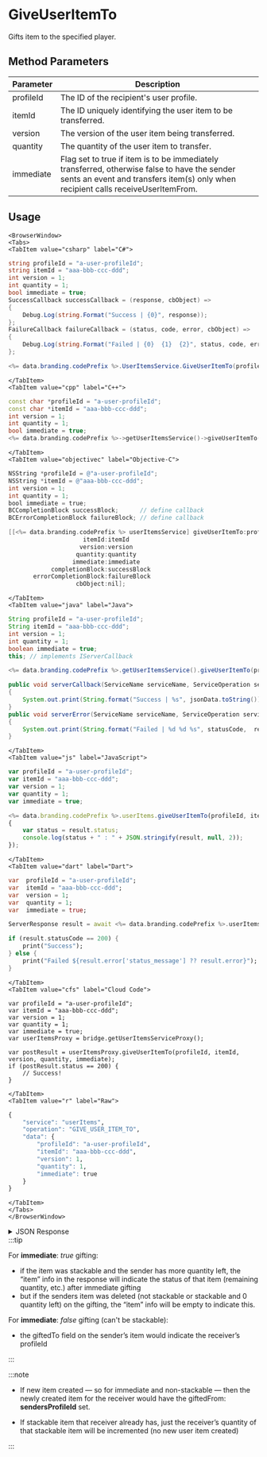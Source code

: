 # GiveUserItemTo

Gifts item to the specified player.

<PartialServop service_name="userItems" operation_name="GIVE_USER_ITEM_TO" />

## Method Parameters

| Parameter | Description                                                                                                                                                                       |
| --------- | --------------------------------------------------------------------------------------------------------------------------------------------------------------------------------- |
| profileId | The ID of the recipient's user profile.                                                                                                                                           |
| itemId    | The ID uniquely identifying the user item to be transferred.                                                                                                                      |
| version   | The version of the user item being transferred.                                                                                                                                   |
| quantity  | The quantity of the user item to transfer.                                                                                                                                        |
| immediate | Flag set to true if item is to be immediately transferred, otherwise false to have the sender sents an event and transfers item(s) only when recipient calls receiveUserItemFrom. |

## Usage

```mdx-code-block
<BrowserWindow>
<Tabs>
<TabItem value="csharp" label="C#">
```

```csharp
string profileId = "a-user-profileId";
string itemId = "aaa-bbb-ccc-ddd";
int version = 1;
int quantity = 1;
bool immediate = true;
SuccessCallback successCallback = (response, cbObject) =>
{
    Debug.Log(string.Format("Success | {0}", response));
};
FailureCallback failureCallback = (status, code, error, cbObject) =>
{
    Debug.Log(string.Format("Failed | {0}  {1}  {2}", status, code, error));
};

<%= data.branding.codePrefix %>.UserItemsService.GiveUserItemTo(profileId, itemId, version, quantity, immediate, successCallback, failureCallback);
```

```mdx-code-block
</TabItem>
<TabItem value="cpp" label="C++">
```

```cpp
const char *profileId = "a-user-profileId";
const char *itemId = "aaa-bbb-ccc-ddd";
int version = 1;
int quantity = 1;
bool immediate = true;
<%= data.branding.codePrefix %>->getUserItemsService()->giveUserItemTo(profileId, itemId, version, quantity, immediate, this);
```

```mdx-code-block
</TabItem>
<TabItem value="objectivec" label="Objective-C">
```

```objectivec
NSString *profileId = @"a-user-profileId";
NSString *itemId = @"aaa-bbb-ccc-ddd";
int version = 1;
int quantity = 1;
bool immediate = true;
BCCompletionBlock successBlock;      // define callback
BCErrorCompletionBlock failureBlock; // define callback

[[<%= data.branding.codePrefix %> userItemsService] giveUserItemTo:profileId
                     itemId:itemId
                    version:version
                   quantity:quantity
                  immediate:immediate
            completionBlock:successBlock
       errorCompletionBlock:failureBlock
                   cbObject:nil];
```

```mdx-code-block
</TabItem>
<TabItem value="java" label="Java">
```

```java
String profileId = "a-user-profileId";
String itemId = "aaa-bbb-ccc-ddd";
int version = 1;
int quantity = 1;
boolean immediate = true;
this; // implements IServerCallback

<%= data.branding.codePrefix %>.getUserItemsService().giveUserItemTo(profileId, itemId, version, quantity, immediate, this);

public void serverCallback(ServiceName serviceName, ServiceOperation serviceOperation, JSONObject jsonData)
{
    System.out.print(String.format("Success | %s", jsonData.toString()));
}
public void serverError(ServiceName serviceName, ServiceOperation serviceOperation, int statusCode, int reasonCode, String jsonError)
{
    System.out.print(String.format("Failed | %d %d %s", statusCode,  reasonCode, jsonError.toString()));
}
```

```mdx-code-block
</TabItem>
<TabItem value="js" label="JavaScript">
```

```javascript
var profileId = "a-user-profileId";
var itemId = "aaa-bbb-ccc-ddd";
var version = 1;
var quantity = 1;
var immediate = true;

<%= data.branding.codePrefix %>.userItems.giveUserItemTo(profileId, itemId, version, quantity, immediate, result =>
{
    var status = result.status;
    console.log(status + " : " + JSON.stringify(result, null, 2));
});
```

```mdx-code-block
</TabItem>
<TabItem value="dart" label="Dart">
```

```dart
var  profileId = "a-user-profileId";
var  itemId = "aaa-bbb-ccc-ddd";
var  version = 1;
var  quantity = 1;
var  immediate = true;

ServerResponse result = await <%= data.branding.codePrefix %>.userItemsService.giveUserItemTo(profileId:profileId, itemId:itemId, version:version, quantity:quantity, immediate:immediate);

if (result.statusCode == 200) {
    print("Success");
} else {
    print("Failed ${result.error['status_message'] ?? result.error}");
}
```

```mdx-code-block
</TabItem>
<TabItem value="cfs" label="Cloud Code">
```

```cfscript
var profileId = "a-user-profileId";
var itemId = "aaa-bbb-ccc-ddd";
var version = 1;
var quantity = 1;
var immediate = true;
var userItemsProxy = bridge.getUserItemsServiceProxy();

var postResult = userItemsProxy.giveUserItemTo(profileId, itemId, version, quantity, immediate);
if (postResult.status == 200) {
    // Success!
}
```

```mdx-code-block
</TabItem>
<TabItem value="r" label="Raw">
```

```r
{
	"service": "userItems",
	"operation": "GIVE_USER_ITEM_TO",
	"data": {
		"profileId": "a-user-profileId",
		"itemId": "aaa-bbb-ccc-ddd",
		"version": 1,
		"quantity": 1,
		"immediate": true
	}
}
```

```mdx-code-block
</TabItem>
</Tabs>
</BrowserWindow>
```

<details>
<summary>JSON Response</summary>

```json
{
    "data": {
        "item": {
            "itemId": "2f100f95-60cd-436e-b973-e33cbc6b3728",
            "defId": "medal_bronze_2",
            "quantity": 1,
            "usesLeft": null,
            "coolDownStart": -1,
            "recoveryStart": -1,
            "itemData": {},
            "giftedTo": "74516a07-4d56-4f0a-82b9-df941d451318",
            "giftedFrom": "8ce6e475-35a9-42f6-ba08-206bd07650ca",
            "blockId": null,
            "createdAt": 1566849320462,
            "updatedAt": 1566849606132,
            "version": 2,
            "maxUses": null,
            "coolDownUntil": -1,
            "recoveryUntil": -1,
            "itemDef": {}
        },
        "giftItemId": "b303c738-82bd-4ab2-9688-544d45104a85"
    },
    "status": 200
}
```

</details>
:::tip

For **immediate**: _true_ gifting:

-   if the item was stackable and the sender has more quantity left, the “item” info in the response will indicate the status of that item (remaining quantity, etc.) after immediate gifting
-   but if the senders item was deleted (not stackable or stackable and 0 quantity left) on the gifting, the “item” info will be empty to indicate this.

For **immediate**: _false_ gifting (can't be stackable):

-   the giftedTo field on the sender’s item would indicate the receiver’s profileId

:::

:::note

-   If new item created — so for immediate and non-stackable — then the newly created item for the receiver would have the giftedFrom: **sendersProfileId** set.

-   If stackable item that receiver already has, just the receiver’s quantity of that stackable item will be incremented (no new user item created)

:::
